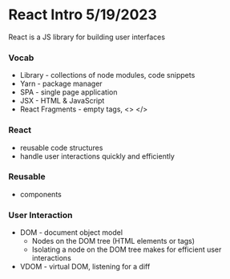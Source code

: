 # React Intro 5/19/2023

React is a JS library for building user interfaces

### Vocab

- Library - collections of node modules, code snippets
- Yarn - package manager
- SPA - single page application
- JSX - HTML & JavaScript
- React Fragments - empty tags, <> </>

### React

- reusable code structures
- handle user interactions quickly and efficiently

### Reusable

- components

### User Interaction

- DOM - document object model
  - Nodes on the DOM tree (HTML elements or tags)
  - Isolating a node on the DOM tree makes for efficient user interactions
- VDOM - virtual DOM, listening for a diff
